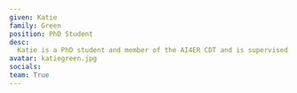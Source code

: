 ```yaml
---
given: Katie
family: Green
position: PhD Student
desc:
  Katie is a PhD student and member of the AI4ER CDT and is supervised across Computer Science and British Antarctic Survey. She is interested in the application of machine learning in ecology and how different methodologies can be leveraged to learn about the underlying dynamics of ecosystems.
avatar: katiegreen.jpg
socials:
team: True
---
```

